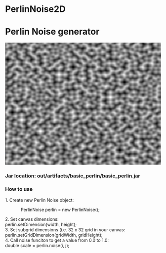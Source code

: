 # PerlinNoise2D
<h1>Perlin Noise generator</h1>
<img src="images/perlin.png">
<h3>Jar location: out/artifacts/basic_perlin/basic_perlin.jar</h3>
<h3>How to use</h3>
<p>
1. Create new Perlin Noise object: <br></p>
       <p style="margin-left:10%; margin-right:10%;">PerlinNoise perlin = new PerlinNoise();<br></p>
2. Set canvas dimensions: <br>
       perlin.setDimension(width, height);<br>
3. Set subgrid dimensions (i.e. 32 x 32 grid in your canvas: <br>
       perlin.setGridDimension(gridWidth, gridHeight);<br>
4. Call noise funciton to get a value from 0.0 to 1.0: <br>
       double scale = perlin.noise(i, j);<br>

